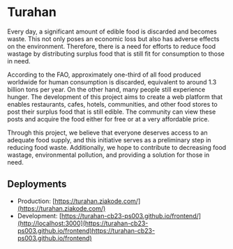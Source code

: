 # Turahan

Every day, a significant amount of edible food is discarded and becomes waste. This not only poses an economic loss but also has adverse effects on the environment. Therefore, there is a need for efforts to reduce food wastage by distributing surplus food that is still fit for consumption to those in need.

According to the FAO, approximately one-third of all food produced worldwide for human consumption is discarded, equivalent to around 1.3 billion tons per year. On the other hand, many people still experience hunger. The development of this project aims to create a web platform that enables restaurants, cafes, hotels, communities, and other food stores to post their surplus food that is still edible. The community can view these posts and acquire the food either for free or at a very affordable price.

Through this project, we believe that everyone deserves access to an adequate food supply, and this initiative serves as a preliminary step in reducing food waste. Additionally, we hope to contribute to decreasing food wastage, environmental pollution, and providing a solution for those in need.

## Deployments

- Production: [https://turahan.ziakode.com/](https://turahan.ziakode.com/)
- Development: [https://turahan-cb23-ps003.github.io/frontend/](http://localhost:3000](https://turahan-cb23-ps003.github.io/frontend)https://turahan-cb23-ps003.github.io/frontend)
